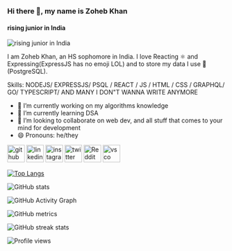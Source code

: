 ### Hi there 👋, my name is Zoheb Khan
#### rising junior in India
![rising junior in India](https://pbs.twimg.com/profile_banners/1375146830321741827/1634719180/1500x500)

I am Zoheb Khan, an HS sophomore in India. I love Reacting ⚛️ and Expressing(ExpressJS has no emoji LOL) and to store my data I use 🐘 (PostgreSQL).



Skills: NODEJS/ EXPRESSJS/ PSQL / REACT / JS / HTML / CSS / GRAPHQL/ GO/ TYPESCRIPT/ AND MANY I DON"T WANNA WRITE ANYMORE

- 🔭 I’m currently working on my algorithms knowledge 
- 🌱 I’m currently learning DSA 
- 👯 I’m looking to collaborate on web dev, and all stuff that comes to your mind for development 
- 😄 Pronouns: he/they 


[<img src='https://cdn.jsdelivr.net/npm/simple-icons@3.0.1/icons/github.svg' alt='github' height='40'>](https://github.com/ZohebMOPO)  [<img src='https://cdn.jsdelivr.net/npm/simple-icons@3.0.1/icons/linkedin.svg' alt='linkedin' height='40'>](https://www.linkedin.com/in/zoheb-khan-4417101b9/)  [<img src='https://cdn.jsdelivr.net/npm/simple-icons@3.0.1/icons/instagram.svg' alt='instagram' height='40'>](https://www.instagram.com/zokhcat/)  [<img src='https://cdn.jsdelivr.net/npm/simple-icons@3.0.1/icons/twitter.svg' alt='twitter' height='40'>](https://twitter.com/zokhcat)  [<img src='https://cdn.jsdelivr.net/npm/simple-icons@3.0.1/icons/reddit.svg' alt='Reddit' height='40'>](https://www.reddit.com/user/TempratureSuperb612)  [<img src='https://cdn.jsdelivr.net/npm/simple-icons@3.0.1/icons/vsco.svg' alt='vsco' height='40'>](https://vsco.co/zokhcat/gallery)  

[![Top Langs](https://github-readme-stats.vercel.app/api/top-langs/?username=ZohebMOPO)](https://github.com/anuraghazra/github-readme-stats)

![GitHub stats](https://github-readme-stats.vercel.app/api?username=ZohebMOPO&show_icons=true)  

![GitHub Activity Graph](https://activity-graph.herokuapp.com/graph?username=ZohebMOPO)  

![GitHub metrics](https://metrics.lecoq.io/ZohebMOPO)  

![GitHub streak stats](https://github-readme-streak-stats.herokuapp.com/?user=ZohebMOPO)  

![Profile views](https://gpvc.arturio.dev/ZohebMOPO)  